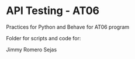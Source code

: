 # API Testing - AT06

Practices for Python and Behave for AT06 program

Folder for scripts and code for:

Jimmy Romero Sejas